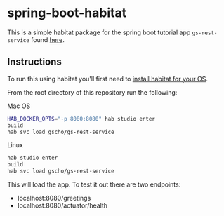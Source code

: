 # spring-boot-habitat

This is a simple habitat package for the spring boot tutorial app `gs-rest-service` found [here](https://spring.io/guides/gs/rest-service/).

## Instructions

To run this using habitat you'll first need to [install habitat for your OS](https://www.habitat.sh/docs/install-habitat/).

From the root directory of this repository run the following:

Mac OS

```bash
HAB_DOCKER_OPTS="-p 8080:8080" hab studio enter
build
hab svc load gscho/gs-rest-service

```

Linux

```bash
hab studio enter
build
hab svc load gscho/gs-rest-service

```

This will load the app. To test it out there are two endpoints:

- localhost:8080/greetings
- localhost:8080/actuator/health
